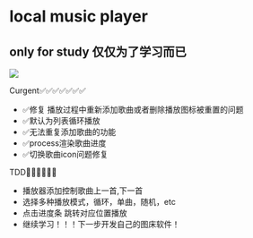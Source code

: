 # local music player 

## only for study 仅仅为了学习而已

![](https://cdn.jsdelivr.net/gh/changhao970630/cdn@master/images/20200803174543.gif)

 Curgent✅✅✅✅✅✅✅

+ ✅修复 播放过程中重新添加歌曲或者删除播放图标被重置的问题
+ ✅默认为列表循环播放
+ ✅无法重复添加歌曲的功能
+ ✅process渲染歌曲进度
+ ✅切换歌曲icon问题修复

TDD🚧🚧🚧🚧🚧🚧

+ 播放器添加控制歌曲上一首,下一首 
+ 选择多种播放模式，循环，单曲，随机，etc
+ 点击进度条 跳转对应位置播放
+ 继续学习！！！下一步开发自己的图床软件！
